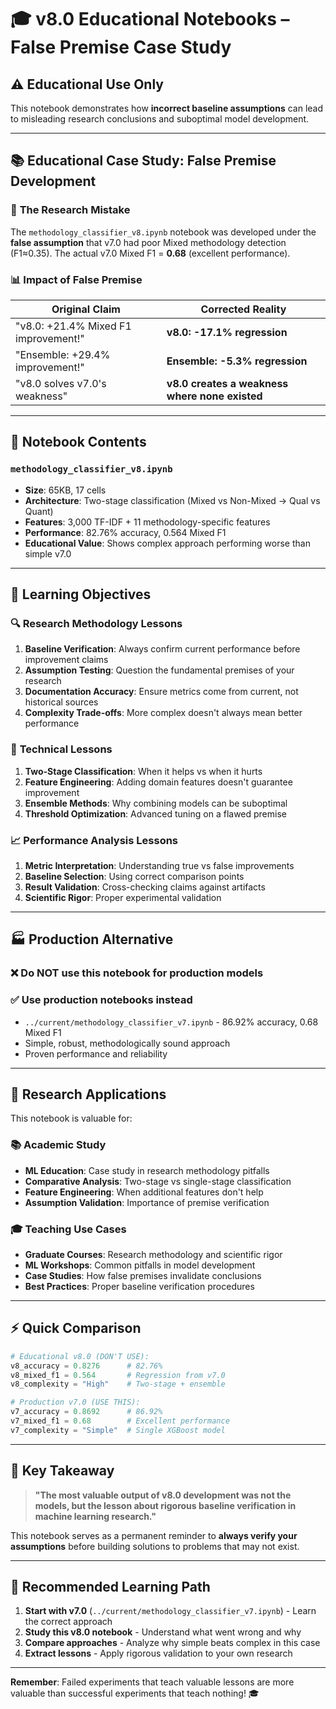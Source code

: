 # 🎓 v8.0 Educational Notebooks – False Premise Case Study

## ⚠️ **Educational Use Only**

This notebook demonstrates how **incorrect baseline assumptions** can lead to misleading research conclusions and suboptimal model development.

---

## 📚 **Educational Case Study: False Premise Development**

### 🚨 **The Research Mistake**

The `methodology_classifier_v8.ipynb` notebook was developed under the **false assumption** that v7.0 had poor Mixed methodology detection (F1≈0.35). The actual v7.0 Mixed F1 = **0.68** (excellent performance).

### 📊 **Impact of False Premise**

| **Original Claim** | **Corrected Reality** |
|-------------------|----------------------|
| "v8.0: +21.4% Mixed F1 improvement!" | **v8.0: -17.1% regression** |
| "Ensemble: +29.4% improvement!" | **Ensemble: -5.3% regression** |
| "v8.0 solves v7.0's weakness" | **v8.0 creates a weakness where none existed** |

---

## 📄 **Notebook Contents**

### `methodology_classifier_v8.ipynb`

- **Size**: 65KB, 17 cells
- **Architecture**: Two-stage classification (Mixed vs Non-Mixed → Qual vs Quant)
- **Features**: 3,000 TF-IDF + 11 methodology-specific features
- **Performance**: 82.76% accuracy, 0.564 Mixed F1
- **Educational Value**: Shows complex approach performing worse than simple v7.0

---

## 🎯 **Learning Objectives**

### 🔍 **Research Methodology Lessons**

1. **Baseline Verification**: Always confirm current performance before improvement claims
2. **Assumption Testing**: Question the fundamental premises of your research
3. **Documentation Accuracy**: Ensure metrics come from current, not historical sources
4. **Complexity Trade-offs**: More complex doesn't always mean better performance

### 🧠 **Technical Lessons**

1. **Two-Stage Classification**: When it helps vs when it hurts
2. **Feature Engineering**: Adding domain features doesn't guarantee improvement
3. **Ensemble Methods**: Why combining models can be suboptimal
4. **Threshold Optimization**: Advanced tuning on a flawed premise

### 📈 **Performance Analysis Lessons**

1. **Metric Interpretation**: Understanding true vs false improvements
2. **Baseline Selection**: Using correct comparison points
3. **Result Validation**: Cross-checking claims against artifacts
4. **Scientific Rigor**: Proper experimental validation

---

## 🏭 **Production Alternative**

### ❌ Do NOT use this notebook for production models

### ✅ Use production notebooks instead

- `../current/methodology_classifier_v7.ipynb` - 86.92% accuracy, 0.68 Mixed F1
- Simple, robust, methodologically sound approach
- Proven performance and reliability

---

## 🔬 **Research Applications**

This notebook is valuable for:

### 📚 **Academic Study**

- **ML Education**: Case study in research methodology pitfalls
- **Comparative Analysis**: Two-stage vs single-stage classification
- **Feature Engineering**: When additional features don't help
- **Assumption Validation**: Importance of premise verification

### 🎓 **Teaching Use Cases**

- **Graduate Courses**: Research methodology and scientific rigor
- **ML Workshops**: Common pitfalls in model development
- **Case Studies**: How false premises invalidate conclusions
- **Best Practices**: Proper baseline verification procedures

---

## ⚡ **Quick Comparison**

```python
# Educational v8.0 (DON'T USE):
v8_accuracy = 0.8276      # 82.76%
v8_mixed_f1 = 0.564       # Regression from v7.0
v8_complexity = "High"    # Two-stage + ensemble

# Production v7.0 (USE THIS):
v7_accuracy = 0.8692      # 86.92% 
v7_mixed_f1 = 0.68        # Excellent performance
v7_complexity = "Simple"  # Single XGBoost model
```

---

## 🎯 **Key Takeaway**

> **"The most valuable output of v8.0 development was not the models, but the lesson about rigorous baseline verification in machine learning research."**

This notebook serves as a permanent reminder to **always verify your assumptions** before building solutions to problems that may not exist.

---

## 🔗 **Recommended Learning Path**

1. **Start with v7.0** (`../current/methodology_classifier_v7.ipynb`) - Learn the correct approach
2. **Study this v8.0 notebook** - Understand what went wrong and why
3. **Compare approaches** - Analyze why simple beats complex in this case
4. **Extract lessons** - Apply rigorous validation to your own research

---

**Remember**: Failed experiments that teach valuable lessons are more valuable than successful experiments that teach nothing! 🎓
